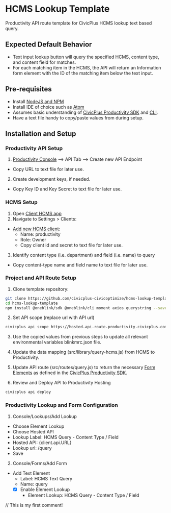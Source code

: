 # HCMS Lookup Template
Productivity API route template for CivicPlus HCMS lookup text based query.

## Expected Default Behavior
- Text input lookup button will query the specified HCMS, content type, and content field for matches.
- For each matching item in the HCMS, the API will return an Information form element with the ID of the matching item below the text input.

##  Pre-requisites
- Install [NodeJS and NPM](https://nodejs.org/en/download/)
- Install IDE of choice such as [Atom](https://atom.io/)
- Assumes basic understanding of [CivicPlus Productivity SDK](https://github.com/oneblink/sdk-js) and [CLI](https://github.com/oneblink/cli).
- Have a text file handy to copy/paste values from during setup.

## Installation and Setup
### Productivity API Setup
1. [Productivity Console](https://console.transform.civicplus.com/) --> API Tab --> Create new API Endpoint
- Copy URL to text file for later use.
2. Create development keys, if needed.
- Copy Key ID and Key Secret to text file for later use.

### HCMS Setup
1. Open [Client HCMS app](https://content.civicplus.com)
2. Navigate to Settings > Clients:
  - [Add new HCMS client](https://www.hcms.civicplus.help/hc/en-us/articles/360006841014):
    - Name: productivity
    - Role: Owner
    - Copy client id and secret to text file for later use.
3. Identify content type (i.e. department) and field (i.e. name) to query
  - Copy content-type name and field name to text file for later use.


### Project and API Route Setup
1. Clone template repository:
  ```sh
  git clone https://github.com/civicplus-civicoptimize/hcms-lookup-template.git
  cd hcms-lookup-template
  npm install @oneblink/sdk @oneblink/cli moment axios querystring --save
  ```
2. Set API scope (replace url with API url)
  ```sh
  civicplus api scope https://hosted.api.route.productivity.civicplus.com
  ```
3. Use the copied values from previous steps to update all relevant environmental variables blinkmrc.json file.

4. Update the data mapping (src/library/query-hcms.js) from HCMS to Productivity.

5. Update API route (src/routes/query.js) to return the necessary [Form Elements](https://github.com/oneblink/sdk-js/blob/master/docs/form-elements/README.md) as defined in the [CivicPlus Productivity SDK](https://github.com/oneblink/sdk-js).

6. Review and Deploy API to Productivity Hosting
  ```sh
  civicplus api deploy
  ```

### Productivity Lookup and Form Configuration
1. Console/Lookups/Add Lookup
  - Choose Element Lookup
  - Choose Hosted API
  - Lookup Label: HCMS Query - Content Type / Field
  - Hosted API: {client.api.URL}
  - Lookup url: /query
  - Save

2. Console/Forms/Add Form
  - Add Text Element
    - Label: HCMS Text Query
    - Name: query
    - [x] Enable Element Lookup
      - Element Lookup: HCMS Query - Content Type / Field

// This is my first comment!